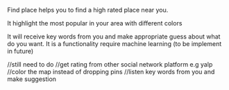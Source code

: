 Find place helps you to find a high rated place near you.

It highlight the most popular in your area with different colors

It will receive key words from you and make appropriate guess about what do you want. It is a functionality require machine learning (to be implement in future)

//still need to do
//get rating from other social network platform e.g yalp
//color the map instead of dropping pins
//listen key words from you and make suggestion
